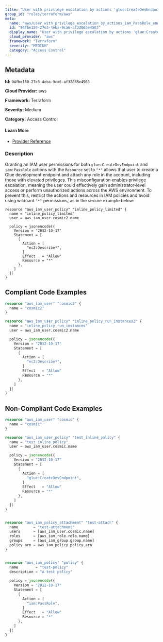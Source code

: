 ```yaml
---
title: "User with privilege escalation by actions 'glue:CreateDevEndpoint' and 'iam:PassRole'"
group_id: "rules/terraform/aws"
meta:
  name: "aws/user_with_privilege_escalation_by_actions_iam_PassRole_and_glue_CreateDevEndpoint"
  id: "94fbe150-27e3-4eba-9ca6-af32865e4503"
  display_name: "User with privilege escalation by actions 'glue:CreateDevEndpoint' and 'iam:PassRole'"
  cloud_provider: "aws"
  framework: "Terraform"
  severity: "MEDIUM"
  category: "Access Control"
---
```

## Metadata

**Id:** `94fbe150-27e3-4eba-9ca6-af32865e4503`

**Cloud Provider:** aws

**Framework:** Terraform

**Severity:** Medium

**Category:** Access Control

#### Learn More

 - [Provider Reference](https://registry.terraform.io/providers/hashicorp/aws/latest/docs/resources/iam_user_policy#policy)

### Description

 Granting an IAM user permissions for both `glue:CreateDevEndpoint` and `iam:PassRole` actions with the `Resource` set to `"*"` allows that user to create a Glue development endpoint and attach any role in the account, including those with elevated privileges. This misconfiguration enables privilege escalation, meaning the user could effectively gain administrator-level access or perform unauthorized actions across the AWS environment. To prevent this, restrict the actions and resources in IAM policies and avoid using wildcard `"*"` permissions, as in the secure example below:

```
resource "aws_iam_user_policy" "inline_policy_limited" {
  name = "inline_policy_limited"
  user = aws_iam_user.cosmic2.name

  policy = jsonencode({
    Version = "2012-10-17"
    Statement = [
      {
        Action = [
          "ec2:Describe*",
        ]
        Effect   = "Allow"
        Resource = "*"
      },
    ]
  })
}
```


## Compliant Code Examples
```tf
resource "aws_iam_user" "cosmic2" {
  name = "cosmic2"
}

resource "aws_iam_user_policy" "inline_policy_run_instances2" {
  name = "inline_policy_run_instances"
  user = aws_iam_user.cosmic2.name

  policy = jsonencode({
    Version = "2012-10-17"
    Statement = [
      {
        Action = [
          "ec2:Describe*",
        ]
        Effect   = "Allow"
        Resource = "*"
      },
    ]
  })
}

```
## Non-Compliant Code Examples
```tf
resource "aws_iam_user" "cosmic" {
  name = "cosmic"
}

resource "aws_iam_user_policy" "test_inline_policy" {
  name = "test_inline_policy"
  user = aws_iam_user.cosmic.name

  policy = jsonencode({
    Version = "2012-10-17"
    Statement = [
      {
        Action = [
          "glue:CreateDevEndpoint",
        ]
        Effect   = "Allow"
        Resource = "*"
      },
    ]
  })
}


resource "aws_iam_policy_attachment" "test-attach" {
  name       = "test-attachment"
  users      = [aws_iam_user.cosmic.name]
  roles      = [aws_iam_role.role.name]
  groups     = [aws_iam_group.group.name]
  policy_arn = aws_iam_policy.policy.arn
}


resource "aws_iam_policy" "policy" {
  name        = "test-policy"
  description = "A test policy"
  
  policy = jsonencode({
    Version = "2012-10-17"
    Statement = [
      {
        Action = [
          "iam:PassRole",
        ]
        Effect   = "Allow"
        Resource = "*"
      },
    ]
  })
}

```